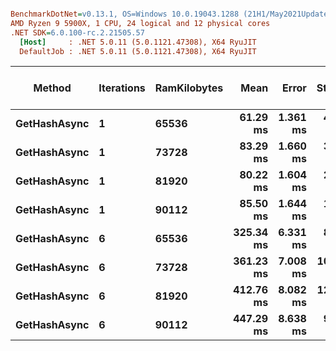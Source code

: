 ``` ini

BenchmarkDotNet=v0.13.1, OS=Windows 10.0.19043.1288 (21H1/May2021Update)
AMD Ryzen 9 5900X, 1 CPU, 24 logical and 12 physical cores
.NET SDK=6.0.100-rc.2.21505.57
  [Host]     : .NET 5.0.11 (5.0.1121.47308), X64 RyuJIT
  DefaultJob : .NET 5.0.11 (5.0.1121.47308), X64 RyuJIT


```
|       Method | Iterations | RamKilobytes |      Mean |    Error |    StdDev | Completed Work Items | Lock Contentions |     Gen 0 |     Gen 1 |     Gen 2 | Allocated |
|------------- |----------- |------------- |----------:|---------:|----------:|---------------------:|-----------------:|----------:|----------:|----------:|----------:|
| **GetHashAsync** |          **1** |        **65536** |  **61.29 ms** | **1.361 ms** |  **4.013 ms** |              **24.0000** |                **-** | **1000.0000** | **1000.0000** | **1000.0000** |     **72 MB** |
| **GetHashAsync** |          **1** |        **73728** |  **83.29 ms** | **1.660 ms** |  **3.353 ms** |              **24.0000** |                **-** | **1000.0000** | **1000.0000** | **1000.0000** |     **80 MB** |
| **GetHashAsync** |          **1** |        **81920** |  **80.22 ms** | **1.604 ms** |  **2.679 ms** |              **24.2857** |                **-** | **1285.7143** |  **857.1429** |  **714.2857** |     **89 MB** |
| **GetHashAsync** |          **1** |        **90112** |  **85.50 ms** | **1.644 ms** |  **1.894 ms** |              **24.3333** |                **-** | **1000.0000** |  **500.0000** |  **500.0000** |     **98 MB** |
| **GetHashAsync** |          **6** |        **65536** | **325.34 ms** | **6.331 ms** |  **8.875 ms** |             **106.0000** |                **-** | **3000.0000** | **1000.0000** | **1000.0000** |    **112 MB** |
| **GetHashAsync** |          **6** |        **73728** | **361.23 ms** | **7.008 ms** | **10.272 ms** |             **106.0000** |                **-** | **4000.0000** | **1000.0000** | **1000.0000** |    **125 MB** |
| **GetHashAsync** |          **6** |        **81920** | **412.76 ms** | **8.082 ms** | **12.097 ms** |             **106.0000** |                **-** | **4000.0000** | **1000.0000** | **1000.0000** |    **139 MB** |
| **GetHashAsync** |          **6** |        **90112** | **447.29 ms** | **8.638 ms** |  **9.243 ms** |             **107.0000** |                **-** | **5000.0000** | **1000.0000** | **1000.0000** |    **153 MB** |
